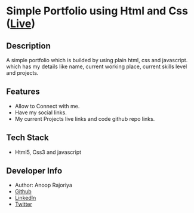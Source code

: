 # Simple Portfolio using Html and Css ([Live](https://anoop-rajoriya.github.io/portfolio-ar3t230525/))

## Description

A simple portfolio which is builded by using plain html, css and javascript. which has my details like name, current working place, current skills level and projects.

## Features

- Allow to Connect with me.
- Have my social links.
- My current Projects live links and code github repo links.

## Tech Stack

- Html5, Css3 and javascript

## Developer Info

- Author: Anoop Rajoriya
- [Github](https://github.com/Anoop-Rajoriya)
- [LinkedIn](https://www.linkedin.com/in/anoop-rajoriya-a366b133a/)
- [Twitter](https://twitter.com/anoop_rajoriya0)
